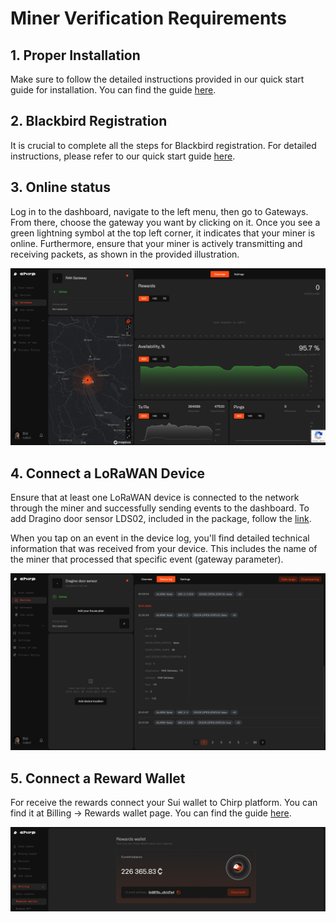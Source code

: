 # Miner Verification Requirements

## 1. Proper Installation

Make sure to follow the detailed instructions provided in our quick start guide for installation. You can find the guide [here](4-installation.md).

## 2. Blackbird Registration

It is crucial to complete all the steps for Blackbird registration. For detailed instructions, please refer to our quick start guide [here](5-registration.md).

## 3. Online status

Log in to the dashboard, navigate to the left menu, then go to Gateways. From there, choose the gateway you want by clicking on it. Once you see a green lightning symbol at the top left corner, it indicates that your miner is online. Furthermore, ensure that your miner is actively transmitting and receiving packets, as shown in the provided illustration.

![](../../.gitbook/assets/gw_online.png)

## 4. Connect a LoRaWAN Device

Ensure that at least one LoRaWAN device is connected to the network through the miner and successfully sending events to the dashboard. To add Dragino door sensor LDS02, included in the package, follow the [link](6-adding-device.md).

When you tap on an event in the device log, you'll find detailed technical information that was received from your device. This includes the name of the miner that processed that specific event (gateway parameter).

![](../../.gitbook/assets/device_online.png)

## 5. Connect a Reward Wallet

For receive the rewards connect your Sui wallet to Chirp platform. You can find it at Billing -> Rewards wallet page. You can find the guide [here](../../chirp-network/rewards/sui_wallet.md).

![](../../.gitbook/assets/wallet.png)
